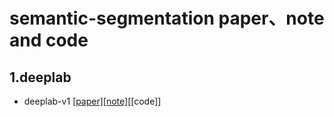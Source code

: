 # semantic-segmentation paper、note and code
## 1.deeplab
* deeplab-v1 [[paper]](https://arxiv.org/pdf/1412.7062.pdf)[[note]](https://blog.csdn.net/zxdd2018/article/details/108599389)[[code]]
